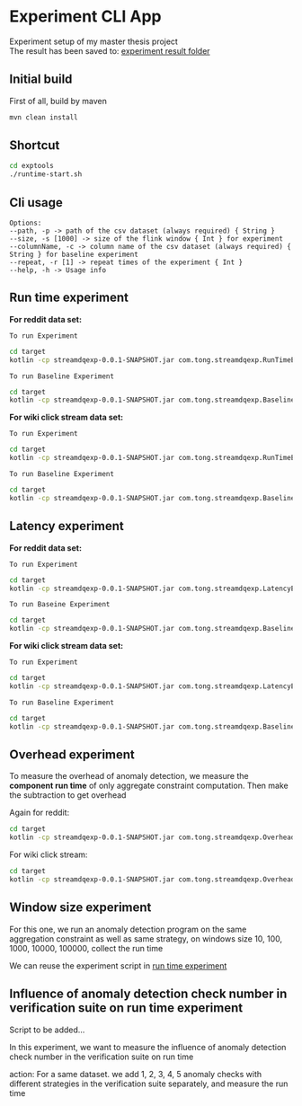 # Experiment CLI App

Experiment setup of my master thesis project<br />
The result has been saved to: [experiment result folder](experimentresult)

## Initial build

First of all, build by maven

```bash
mvn clean install
```

## Shortcut

```bash
cd exptools
./runtime-start.sh
``` 

## Cli usage

```console
Options:
--path, -p -> path of the csv dataset (always required) { String }
--size, -s [1000] -> size of the flink window { Int } for experiment
--columnName, -c -> column name of the csv dataset (always required) { String } for baseline experiment
--repeat, -r [1] -> repeat times of the experiment { Int }
--help, -h -> Usage info
```

## Run time experiment

**For reddit data set:**

`To run Experiment`

```bash
cd target
kotlin -cp streamdqexp-0.0.1-SNAPSHOT.jar com.tong.streamdqexp.RunTimeExperimentApp -p /Users/wutong/Desktop/experiment/dataset/reddit_posts/20M_reddit_posts.csv -s 1000
``` 

`To run Baseline Experiment`

```bash
cd target
kotlin -cp streamdqexp-0.0.1-SNAPSHOT.jar com.tong.streamdqexp.BaselineRunTimeExperimentApp -p /Users/wutong/Desktop/experiment/dataset/reddit_posts/20M_reddit_posts.csv -c score
``` 

**For wiki click stream data set:**

`To run Experiment`

```bash
cd target
kotlin -cp streamdqexp-0.0.1-SNAPSHOT.jar com.tong.streamdqexp.RunTimeExperimentApp -p /Users/wutong/Desktop/experiment/dataset/ClickStream/5M_clickstream_enwiki-2023-04.csv -s 1000
``` 

`To run Baseline Experiment`

```bash
cd target
kotlin -cp streamdqexp-0.0.1-SNAPSHOT.jar com.tong.streamdqexp.BaselineRunTimeExperimentApp -p /Users/wutong/Desktop/experiment/dataset/ClickStream/5M_clickstream_enwiki-2023-04.csv -c count
``` 

## Latency experiment

**For reddit data set:**

`To run Experiment`

```bash
cd target
kotlin -cp streamdqexp-0.0.1-SNAPSHOT.jar com.tong.streamdqexp.LatencyExperimentApp -p /Users/wutong/Desktop/experiment/dataset/reddit_posts/20M_reddit_posts.csv -s 1000
``` 

`To run Baseine Experiment`

```bash
cd target
kotlin -cp streamdqexp-0.0.1-SNAPSHOT.jar com.tong.streamdqexp.BaselineLatencyExperimentApp -p /Users/wutong/Desktop/experiment/dataset/reddit_posts/20M_reddit_posts.csv -c score
```

**For wiki click stream data set:**

`To run Experiment`

```bash
cd target
kotlin -cp streamdqexp-0.0.1-SNAPSHOT.jar com.tong.streamdqexp.LatencyExperimentApp -p /Users/wutong/Desktop/experiment/dataset/ClickStream/5M_clickstream_enwiki-2023-04.csv -s 100
```

`To run Baseline Experiment`

```bash
cd target
kotlin -cp streamdqexp-0.0.1-SNAPSHOT.jar com.tong.streamdqexp.BaselineLatencyExperimentApp -p /Users/wutong/Desktop/experiment/dataset/ClickStream/5M_clickstream_enwiki-2023-04.csv -c count
``` 

## Overhead experiment

To measure the overhead of anomaly detection,
we measure the **component run time** of only aggregate constraint computation. Then make the
subtraction to get overhead

Again for reddit:

```bash
cd target
kotlin -cp streamdqexp-0.0.1-SNAPSHOT.jar com.tong.streamdqexp.OverheadExperimentApp -p /Users/wutong/Desktop/experiment/dataset/reddit_posts/20M_reddit_posts.csv -s 1000
``` 

For wiki click stream:

```bash
cd target
kotlin -cp streamdqexp-0.0.1-SNAPSHOT.jar com.tong.streamdqexp.OverheadExperimentApp -p /Users/wutong/Desktop/experiment/dataset/ClickStream/5M_clickstream_enwiki-2023-04.csv -s 1000
``` 

## Window size experiment

For this one, we run an anomaly detection program on the same aggregation constraint as well as same
strategy,
on windows size 10, 100, 1000, 10000, 100000, collect the run time

We can reuse the experiment script in [run time experiment](#run-time-experiment)

## Influence of anomaly detection check number in verification suite on run time experiment

Script to be added...

In this experiment, we want to measure the influence of anomaly detection check number in
the verification suite on run time

action: For a same dataset. we add 1, 2, 3, 4, 5 anomaly checks with different strategies in the
verification suite separately,
and measure the run time
